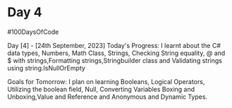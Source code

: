 # Day 4

#100DaysOfCode


Day [4] - [24th September, 2023]
Today's Progress:
I learnt about the C# data types, Numbers, Math Class, Strings, Checking String equality, @ and $ with strings,Formatting strings,Stringbuilder class and Validating strings using string.IsNullOrEmpty


Goals for Tomorrow:
I plan on learning Booleans, Logical Operators, Utilizing the boolean field, Null, Converting Variables Boxing and Unboxing,Value and Reference and Anonymous and Dynamic Types.